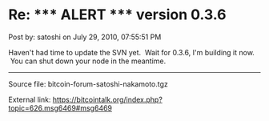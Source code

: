# Re: \*\*\* ALERT \*\*\* version 0.3.6

Post by: satoshi on July 29, 2010, 07:55:51 PM

Haven't had time to update the SVN yet. &nbsp;Wait for 0.3.6, I'm building it now. &nbsp;You can shut down your node in the meantime.

---

Source file: bitcoin-forum-satoshi-nakamoto.tgz

External link: https://bitcointalk.org/index.php?topic=626.msg6469#msg6469
